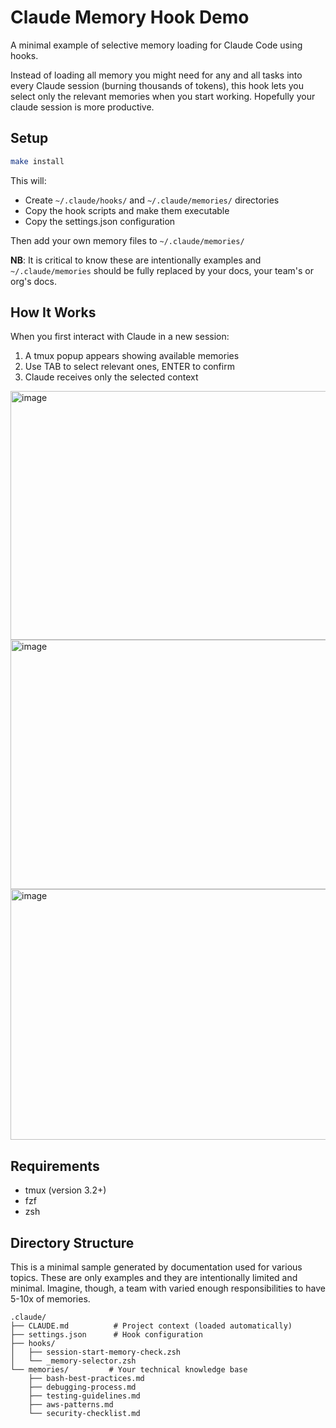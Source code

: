 # Claude Memory Hook Demo

A minimal example of selective memory loading for Claude Code using hooks.

Instead of loading all memory you might need for any and all tasks into every
Claude session (burning thousands of tokens), this hook lets you select only the
relevant memories when you start working. Hopefully your claude session is more
productive.

## Setup

```bash
make install
```

This will:
- Create `~/.claude/hooks/` and `~/.claude/memories/` directories
- Copy the hook scripts and make them executable
- Copy the settings.json configuration

Then add your own memory files to `~/.claude/memories/`

**NB**: It is critical to know these are intentionally examples and
`~/.claude/memories` should be fully replaced by your docs, your team's or org's docs.

## How It Works

When you first interact with Claude in a new session:
1. A tmux popup appears showing available memories
2. Use TAB to select relevant ones, ENTER to confirm
3. Claude receives only the selected context

<img width="646" height="398" alt="image" src="https://github.com/user-attachments/assets/a487d79f-307f-4fd4-9d00-a14dc75f5b20" />
<img width="647" height="399" alt="image" src="https://github.com/user-attachments/assets/4e59d3a5-c0bd-4c3d-aa88-9d4030daec16" />
<img width="646" height="401" alt="image" src="https://github.com/user-attachments/assets/a9f32c4d-e36c-42e5-bb67-9de09a486430" />

## Requirements

- tmux (version 3.2+)
- fzf
- zsh

## Directory Structure

This is a minimal sample generated by documentation used for
various topics. These are only examples and they are intentionally limited and
minimal. Imagine, though, a team with varied enough responsibilities to have
5-10x of memories.

```
.claude/
├── CLAUDE.md          # Project context (loaded automatically)
├── settings.json      # Hook configuration
├── hooks/
│   ├── session-start-memory-check.zsh
│   └── _memory-selector.zsh
└── memories/         # Your technical knowledge base
    ├── bash-best-practices.md
    ├── debugging-process.md
    ├── testing-guidelines.md
    ├── aws-patterns.md
    └── security-checklist.md
```
